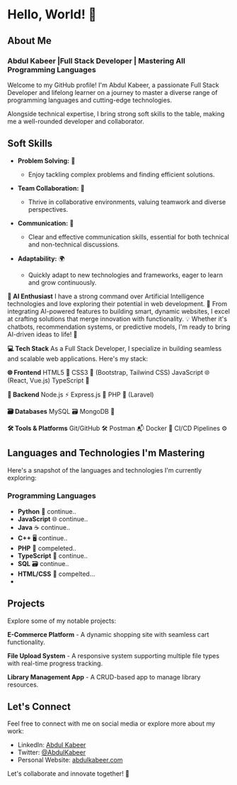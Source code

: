 # Hello, World! 👋

## About Me

### Abdul Kabeer |Full Stack Developer | Mastering All Programming Languages



Welcome to my GitHub profile! I'm Abdul Kabeer, a passionate Full Stack Developer and lifelong learner on a journey to master a diverse range of programming languages and cutting-edge technologies.

Alongside technical expertise, I bring strong soft skills to the table, making me a well-rounded developer and collaborator.



## Soft Skills

- **Problem Solving:** 🧩
  - Enjoy tackling complex problems and finding efficient solutions.

- **Team Collaboration:** 🤝
  - Thrive in collaborative environments, valuing teamwork and diverse perspectives.

- **Communication:** 📢
  - Clear and effective communication skills, essential for both technical and non-technical discussions.

- **Adaptability:** 🌍
  - Quickly adapt to new technologies and frameworks, eager to learn and grow continuously.
 


 
**🤖 AI Enthusiast**
I have a strong command over Artificial Intelligence technologies and love exploring their potential in web development.
🚀 From integrating AI-powered features to building smart,
dynamic websites, 
I excel at crafting solutions that merge innovation with functionality.
💡 Whether it's chatbots, recommendation systems, or predictive models, I'm ready to bring AI-driven ideas to life! 🌟



**💻 Tech Stack**
As a Full Stack Developer, I specialize in building seamless and scalable web applications. Here's my stack:

**🌐 Frontend**
HTML5 🎨
CSS3 🌈 (Bootstrap, Tailwind CSS)
JavaScript 🌐 (React, Vue.js)
TypeScript 📝


**🔧 Backend**
Node.js ⚡
Express.js 🚀
PHP 🐘 (Laravel)


**🗃️ Databases**
MySQL 🗃️
MongoDB 🍃


**🛠️ Tools & Platforms**
Git/GitHub 🛠️
Postman 📬
Docker 🐳
CI/CD Pipelines ⚙️




## Languages and Technologies I'm Mastering

Here's a snapshot of the languages and technologies I'm currently exploring:

### Programming Languages

- **Python** 🐍 continue..
- **JavaScript** 🌐 continue..
- **Java** ☕  continue..
- **C++** 🖥️ continue..
- **PHP** 🐘 compeleted..
- **TypeScript** 📝 continue..
- **SQL** 🗃️ continue..
- **HTML/CSS** 🎨 compelted...
- 


## Projects

Explore some of my notable projects:

**E-Commerce Platform** - A dynamic shopping site with seamless cart functionality.

**File Upload System** - A responsive system supporting multiple file types with real-time progress tracking.

**Library Management App** - A CRUD-based app to manage library resources.

## Let's Connect

Feel free to connect with me on social media or explore more about my work:

- LinkedIn: [Abdul Kabeer](https://linkedin.com/in/abdulkabeer)
- Twitter: [@AbdulKabeer](https://twitter.com/abdulkabeer)
- Personal Website: [abdulkabeer.com](https://abdulkabeer.com)

Let's collaborate and innovate together! 🚀
